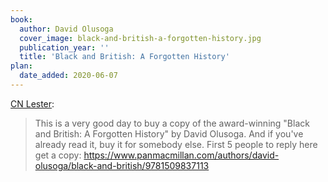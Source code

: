 ```yaml
---
book:
  author: David Olusoga
  cover_image: black-and-british-a-forgotten-history.jpg
  publication_year: ''
  title: 'Black and British: A Forgotten History'
plan:
  date_added: 2020-06-07
---
```


[CN Lester](https://twitter.com/cnlester/status/1269717664483676161):

> This is a very good day to buy a copy of the award-winning "Black and British: A Forgotten History" by David Olusoga. And if you've already read it, buy it for somebody else. First 5 people to reply here get a copy: <https://www.panmacmillan.com/authors/david-olusoga/black-and-british/9781509837113>
